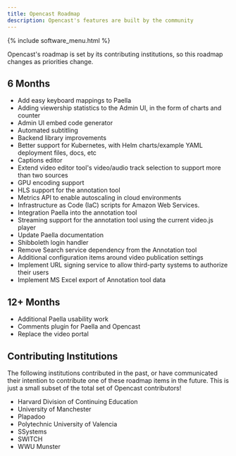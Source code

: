 ```yaml
---
title: Opencast Roadmap	
description: Opencast's features are built by the community
---
```


{% include software_menu.html %}

Opencast's roadmap is set by its contributing institutions, so this roadmap changes as priorities change.

## 6 Months

* Add easy keyboard mappings to Paella
* Adding viewership statistics to the Admin UI, in the form of charts and counter
* Admin UI embed code generator
* Automated subtitling
* Backend library improvements
* Better support for Kubernetes, with Helm charts/example YAML deployment files, docs, etc
* Captions editor
* Extend video editor tool's video/audio track selection to support more than two sources
* GPU encoding support
* HLS support for the annotation tool
* Metrics API to enable autoscaling in cloud environments
* Infrastructure as Code (IaC) scripts for Amazon Web Services.
* Integration Paella into the annotation tool
* Streaming support for the annotation tool using the current video.js player
* Update Paella documentation
* Shibboleth login handler
* Remove Search service dependency from the Annotation tool
* Additional configuration items around video publication settings
* Implement URL signing service to allow third-party systems to authorize their users
* Implement MS Excel export of Annotation tool data

## 12+ Months

* Additional Paella usability work
* Comments plugin for Paella and Opencast
* Replace the video portal

## Contributing Institutions

The following institutions contributed in the past, or have communicated their intention to contribute one of these roadmap items in the future.  This is just a small subset of the total set of Opencast contributors!

* Harvard Division of Continuing Education
* University of Manchester
* Plapadoo
* Polytechnic University of Valencia
* SSystems
* SWITCH
* WWU Munster

